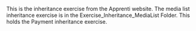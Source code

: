This is the inheritance exercise from the Apprenti website.
The media list inheritance exercise is in the Exercise_Inheritance_MediaList Folder.
This holds the Payment inheritance exercise.
